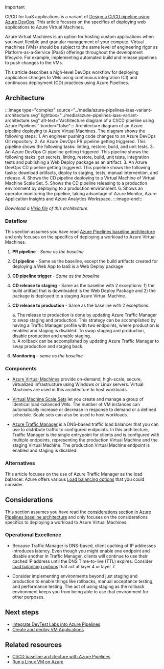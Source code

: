 > [!IMPORTANT]
> CI/CD for IaaS applications is a variant of [Design a CI/CD pipeline using Azure DevOps](../../example-scenario/apps/devops-dotnet-baseline.yml). This article focuses on the specifics of deploying web applications to Azure Virtual Machines.

Azure Virtual Machines is an option for hosting custom applications when you want flexible and granular management of your compute. Virtual machines (VMs) should be subject to the same level of engineering rigor as Platform-as-a-Service (PaaS) offerings throughout the development lifecycle. For example, implementing automated build and release pipelines to push changes to the VMs.

This article describes a high-level DevOps workflow for deploying application changes to VMs using continuous integration (CI) and continuous deployment (CD) practices using Azure Pipelines.

## Architecture

:::image type="complex" source="../media/azure-pipelines-iaas-variant-architecture.svg" lightbox="../media/azure-pipelines-iaas-variant-architecture.svg" alt-text="Architecture diagram of a CI/CD pipeline using Azure Pipelines." border="false"::: 
Architecture diagram of an Azure pipeline deploying to Azure Virtual Machines. The diagram shows the following steps: 1. An engineer pushing code changes to an Azure DevOps Git repository. 2. An Azure DevOps PR pipeline getting triggered. This pipeline shows the following tasks: linting, restore, build, and unit tests. 3. An Azure DevOps CI pipeline getting triggered. This pipeline shows the following tasks: get secrets, linting, restore, build, unit tests, integration tests and publishing a Web Deploy package as an artifact. 3. An Azure DevOps CD pipeline getting triggered. This pipeline shows the following tasks: download artifacts, deploy to staging, tests, manual intervention, and release. 4. Shows the CD pipeline deploying to a Virtual Machine of Virtual Machine Scale Set. 5. Shows the CD pipeline releasing to a production environment by deploying to a production environment. 6. Shows an operator monitoring the pipeline, taking advantage of Azure Monitor, Azure Application Insights and Azure Analytics Workspace.
:::image-end:::

*Download a [Visio file](https://arch-center.azureedge.net/azure-pipelines-iaas-variant-architecture.vsdx) of this architecture.*

### Dataflow

This section assumes you have read [Azure Pipelines baseline architecture](../../example-scenario/apps/devops-dotnet-baseline.yml#dataflow) and only focuses on the specifics of deploying a workload to Azure Virtual Machines.

1. **PR pipeline** - *Same as the baseline*

1. **CI pipeline** - Same as the baseline, except the build artifacts created for deploying a Web App to IaaS is a Web Deploy package

1. **CD pipeline trigger** - *Same as the baseline*

1. **CD release to staging** - Same as the baseline with 2 exceptions: 1) the build artifact that is downloaded is the Web Deploy Package and 2) the package is deployed to a staging Azure Virtual Machine.

1. **CD release to production** - Same as the baseline with 2 exceptions:

    a. The release to production is done by updating Azure Traffic Manager to swap staging and production. This strategy can be accomplished by having a Traffic Manager profile with two endpoints, where production is enabled and staging is disabled. To swap staging and production, disable production and enable staging.  
    b. A rollback can be accomplished by updating Azure Traffic Manager to swap production and staging back.

1. **Monitoring** - *same as the baseline*

### Components

- [Azure Virtual Machines](https://azure.microsoft.com/products/virtual-machines) provide on-demand, high-scale, secure, virtualized infrastructure using Windows or Linux servers. Virtual Machines are used in this architecture to host workloads.

- [Virtual Machine Scale Sets](https://azure.microsoft.com/products/virtual-machine-scale-sets) let you create and manage a group of identical load-balanced VMs. The number of VM instances can automatically increase or decrease in response to demand or a defined schedule. Scale sets can also be used to host workloads.

- [Azure Traffic Manager](https://azure.microsoft.com/products/traffic-manager) is a DNS-based traffic load balancer that you can use to distribute traffic to configured endpoints. In this architecture, Traffic Manager is the single entrypoint for clients and is configured with multiple endpoints, representing the production Virtual Machine and the staging Virtual Machine. The production Virtual Machine endpoint is enabled and staging is disabled.

### Alternatives

This article focuses on the use of Azure Traffic Manager as the load balancer. Azure offers various [Load balancing options](/azure/architecture/guide/technology-choices/load-balancing-overview) that you could consider.

## Considerations

This section assumes you have read the [considerations section in Azure Pipelines baseline architecture](../../example-scenario/apps/devops-dotnet-baseline.yml#considerations) and only focuses on the considerations specifics to deploying a workload to Azure Virtual Machines.

### Operational Excellence

- Because Traffic Manager is DNS-based, client caching of IP addresses introduces latency. Even though you might enable one endpoint and disable another in Traffic Manager, clients will continue to use their cached IP address until the DNS Time-to-live (TTL) expires. Consider [load balancing options](/azure/architecture/guide/technology-choices/load-balancing-overview) that act at layer 4 or layer 7.

- Consider implementing environments beyond just staging and production to enable things like rollbacks, manual acceptance testing, and performance testing. The act of using staging as the rollback environment keeps you from being able to use that environment for other purposes.

## Next steps

- [Integrate DevTest Labs into Azure Pipelines](/azure/devtest-labs/devtest-lab-integrate-ci-cd)
- [Create and deploy VM Applications](/azure/virtual-machines/vm-applications-how-to?tabs=portal)

## Related resources

- [CI/CD baseline architecture with Azure Pipelines](../../example-scenario/apps/devops-dotnet-baseline.yml)
- [Run a Linux VM on Azure](/azure/architecture/reference-architectures/n-tier/linux-vm)
